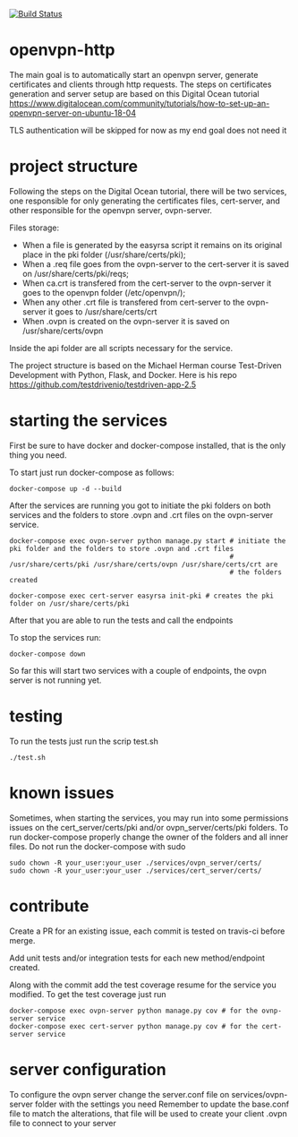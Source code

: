 [![Build Status](https://travis-ci.org/evaldoneto/openvpn-http.svg?branch=master)](https://travis-ci.com/evaldoneto/openvpn-http)

# openvpn-http

The main goal is to automatically start an openvpn server, generate certificates and clients through http requests.
The steps on certificates generation and server setup are based on this Digital Ocean tutorial https://www.digitalocean.com/community/tutorials/how-to-set-up-an-openvpn-server-on-ubuntu-18-04 

TLS authentication will be skipped for now as my end goal does not need it

# project structure

Following the steps on the Digital Ocean tutorial, there will be two services, one responsible for only generating the certificates files, cert-server, and other responsible for the openvpn server, ovpn-server.

Files storage:

- When a file is generated by the easyrsa script it remains on its original place in the pki folder (/usr/share/certs/pki);
- When a .req file goes from the ovpn-server to the cert-server it is saved on /usr/share/certs/pki/reqs;
- When ca.crt is transfered from the cert-server to the ovpn-server it goes to the openvpn folder (/etc/openvpn/);
- When any other .crt file is transfered from cert-server to the ovpn-server it goes to /usr/share/certs/crt
- When .ovpn is created on the ovpn-server it is saved on /usr/share/certs/ovpn

Inside the api folder are all scripts necessary for the service.

The project structure is based on the Michael Herman course Test-Driven Development with Python, Flask, and Docker. Here is his repo https://github.com/testdrivenio/testdriven-app-2.5

# starting the services

First be sure to have docker and docker-compose installed, that is the only thing you need.

To start just run docker-compose as follows:

```
docker-compose up -d --build
```

After the services are running you got to initiate the pki folders on both services and the folders to store .ovpn and .crt files on the ovpn-server service.

```
docker-compose exec ovpn-server python manage.py start # initiate the pki folder and the folders to store .ovpn and .crt files
													   # /usr/share/certs/pki /usr/share/certs/ovpn /usr/share/certs/crt are 
													   # the folders created
```

```
docker-compose exec cert-server easyrsa init-pki # creates the pki folder on /usr/share/certs/pki
```

After that you are able to run the tests and call the endpoints

To stop the services run:

```
docker-compose down
```

So far this will start two services with a couple of endpoints, the ovpn server is not running yet.

# testing

To run the tests just run the scrip test.sh

```
./test.sh
```

# known issues

Sometimes, when starting the services, you may run into some permissions issues on the cert_server/certs/pki and/or ovpn_server/certs/pki folders. To run docker-compose properly change the owner of the folders and all inner files. Do not run the docker-compose with sudo

```
sudo chown -R your_user:your_user ./services/ovpn_server/certs/ 
sudo chown -R your_user:your_user ./services/cert_server/certs/ 
```
# contribute

Create a PR for an existing issue, each commit is tested on travis-ci before merge. 

Add unit tests and/or integration tests for each new method/endpoint created.

Along with the commit add the test coverage resume for the service you modified. To get the test coverage just run

```
docker-compose exec ovpn-server python manage.py cov # for the ovnp-server service
docker-compose exec cert-server python manage.py cov # for the cert-server service
```

# server configuration

To configure the ovpn server change the server.conf file on services/ovpn-server folder with the settings you need
Remember to update the base.conf file to match the alterations, that file will be used to create your client .ovpn file to connect to your server
